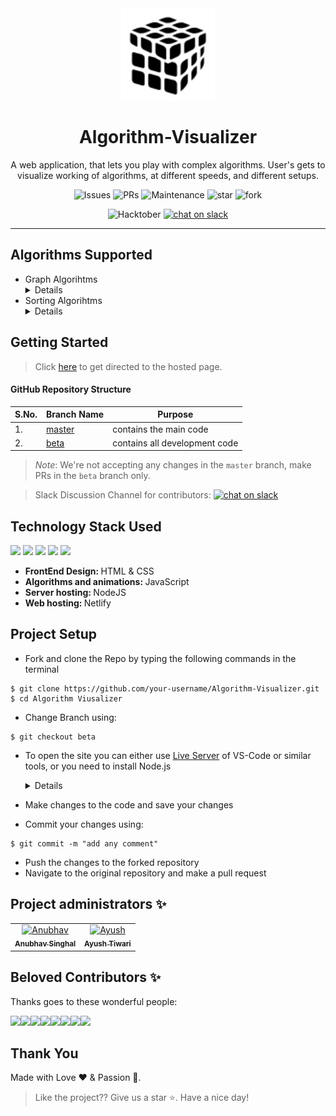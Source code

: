 <div align="center"> <img align="center" alt="algorithm-visualizer" src="Logo1.png" height='150' width='150'>

<h1 align="center"> Algorithm-Visualizer</h1>

A web application, that lets you play with complex algorithms. User's gets to visualize working of algorithms, at different speeds, and different setups.

![Issues](https://img.shields.io/github/issues/servermonk/Algorithm-Visualizer)
![PRs](https://img.shields.io/github/issues-pr/servermonk/Algorithm-Visualizer)
![Maintenance](https://img.shields.io/maintenance/yes/2020)
![star](https://img.shields.io/github/stars/servermonk/Algorithm-Visualizer?style=social)
![fork](https://img.shields.io/github/forks/servermonk/Algorithm-Visualizer?style=social)

![Hacktober](https://img.shields.io/github/hacktoberfest/2020/servermonk/Algorithm-Visualizer?suggestion_label=help-wanted) [![chat on slack](https://img.shields.io/badge/chat-on%20slack-brightgreen)](https://join.slack.com/t/algorithmvisu-e2k7997/shared_invite/zt-hvk62rhv-1ysq_VTpavJqhnpfYXdBow)


</div>
<hr>

## Algorithms Supported

<ul>
<li> Graph Algorihtms
  <details>
  <ul>
    <li> Dijkstra's path finding algorihtm. </li>
    <li> A-Star path finding algorihtm. </li>
    <li> Breadth First Search (BFS) traversal algorihtm. </li>
    <li> Depth First Search (DFS) traversal algorithm. </li>
  </ul>
  </details>
</li>
<li> Sorting Algorihtms
  <details>
  <ul>
    <li> Bubble Sort </li>
    <li> Selection Sort </li>
    <li> Insertion Sort </li>
    <li> Quick Sort </li>
    <li> Merge Sort </li>
    <li> Heap Sort </li>
  </ul>
  </details>
</li>
</ul> 

## Getting Started

> Click [here](https://vizalgo.netlify.app/) to get directed to the hosted page.

#### GitHub Repository Structure

| S.No. | Branch Name                                                              | Purpose                       |
| ----- | ------------------------------------------------------------------------ | ----------------------------- |
| 1.    | [master](https://github.com/servermonk/Algorithm-Visualizer/tree/master) | contains the main code        |
| 2.    | [beta](https://github.com/servermonk/Algorithm-Visualizer/tree/beta)     | contains all development code |

> *Note*: We're not accepting any changes in the `master` branch, make PRs in the `beta` branch only.


> Slack Discussion Channel for contributors: [![chat on slack](https://img.shields.io/badge/chat-on%20slack-brightgreen)](https://join.slack.com/t/algorithmvisu-e2k7997/shared_invite/zt-hvk62rhv-1ysq_VTpavJqhnpfYXdBow)

## Technology Stack Used
<img src="https://img.shields.io/badge/html5%20-%23E34F26.svg?&style=for-the-badge&logo=html5&logoColor=white"/> <img src="https://img.shields.io/badge/css3%20-%231572B6.svg?&style=for-the-badge&logo=css3&logoColor=white"/> <img src="https://img.shields.io/badge/javascript%20-%23323330.svg?&style=for-the-badge&logo=javascript&logoColor=%23F7DF1E"/> <img src="https://img.shields.io/badge/node.js%20-%2343853D.svg?&style=for-the-badge&logo=node.js&logoColor=white"/> <img src="https://img.shields.io/badge/github%20-%23121011.svg?&style=for-the-badge&logo=github&logoColor=white"/>

- <strong> FrontEnd Design: </strong> HTML & CSS
- <strong> Algorithms and animations: </strong> JavaScript
- <strong> Server hosting: </strong> NodeJS
- <strong> Web hosting: </strong> Netlify


## Project Setup
- Fork and clone the Repo by typing the following commands in the terminal 
```
$ git clone https://github.com/your-username/Algorithm-Visualizer.git
$ cd Algorithm Viusalizer
```
- Change Branch using:
```
$ git checkout beta
```
- To open the site you can either use [Live Server](https://marketplace.visualstudio.com/items?itemName=ritwickdey.LiveServer) of VS-Code or similar tools, or you need to install Node.js 
    <details>
    To open site on Localhost:
    - Install node dependencies using:

    ```
    $ npm install
    ```

    - To start the server, type:
    ```
    $ node server
    ```
   
    - Then on your browser type http://localhost:3000/
  </details>
- Make changes to the code and save your changes
- Commit your changes using:
```
$ git commit -m "add any comment"
```
- Push the changes to the forked repository
- Navigate to the original repository and make a pull request


## Project administrators ✨

<!-- Thanks goes to these wonderful people ([emoji key](https://allcontributors.org/docs/en/emoji-key)): -->


<!-- ALL-CONTRIBUTORS-LIST:START - Do not remove or modify this section -->
<!-- prettier-ignore-start -->
<!-- markdownlint-disable -->
<table>
  <tbody>
    <tr>
      <td align="center">
        <a href="https://github.com/anubhavitis"><img alt="Anubhav" src="https://avatars1.githubusercontent.com/u/26124625?s=400&u=c411643ffe3db941107eca578ada396c5f8dfa3a&v=4" width="100px;"><br><sub><b>Anubhav Singhal</b></sub></a><br>
      </td>
      <td align="center">
        <a href="https://github.com/servermonk">
          <img alt="Ayush" src="https://avatars0.githubusercontent.com/u/47775419?s=400&u=8093851c8db10edad1d6a00435989daab20c2bbe&v=4" width="100px;"> <br>
          <sub><b>Ayush Tiwari</b></sub></a>  <br>
        </a>
      </td>
    </tr>
  </tbody>
</table>

## Beloved Contributors ✨

Thanks goes to these wonderful people:


[![](https://sourcerer.io/fame/servermonk/servermonk/Algorithm-Visualizer/images/0)](https://sourcerer.io/fame/servermonk/servermonk/Algorithm-Visualizer/links/0)[![](https://sourcerer.io/fame/servermonk/servermonk/Algorithm-Visualizer/images/1)](https://sourcerer.io/fame/servermonk/servermonk/Algorithm-Visualizer/links/1)[![](https://sourcerer.io/fame/servermonk/servermonk/Algorithm-Visualizer/images/2)](https://sourcerer.io/fame/servermonk/servermonk/Algorithm-Visualizer/links/2)[![](https://sourcerer.io/fame/servermonk/servermonk/Algorithm-Visualizer/images/3)](https://sourcerer.io/fame/servermonk/servermonk/Algorithm-Visualizer/links/3)[![](https://sourcerer.io/fame/servermonk/servermonk/Algorithm-Visualizer/images/4)](https://sourcerer.io/fame/servermonk/servermonk/Algorithm-Visualizer/links/4)[![](https://sourcerer.io/fame/servermonk/servermonk/Algorithm-Visualizer/images/5)](https://sourcerer.io/fame/servermonk/servermonk/Algorithm-Visualizer/links/5)[![](https://sourcerer.io/fame/servermonk/servermonk/Algorithm-Visualizer/images/6)](https://sourcerer.io/fame/servermonk/servermonk/Algorithm-Visualizer/links/6)[![](https://sourcerer.io/fame/servermonk/servermonk/Algorithm-Visualizer/images/7)](https://sourcerer.io/fame/servermonk/servermonk/Algorithm-Visualizer/links/7)


## **Thank You**
Made with Love ❤️️  &  Passion 🙏.
> Like the project?? Give us a star ⭐. Have a nice day!
